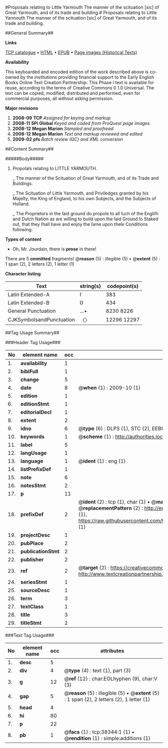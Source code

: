 #Proposals relating to Little Yarmouth The manner of the scituation [sic] of Great Yarmouth, and of its trade and building.#
Proposals relating to Little Yarmouth The manner of the scituation [sic] of Great Yarmouth, and of its trade and building.

##General Summary##

**Links**

[TCP catalogue](http://www.ota.ox.ac.uk/tcp/)  • 
[HTML](http://tei.it.ox.ac.uk/tcp/Texts-HTML/free/A56/A56050.html)  • 
[EPUB](http://tei.it.ox.ac.uk/tcp/Texts-EPUB/free/A56/A56050.epub) • 
[Page images (Historical Texts)](https://data.historicaltexts.jisc.ac.uk/view?pubId=eebo-99833866e&pageId=eebo-99833866e-38344-1)

**Availability**

This keyboarded and encoded edition of the
	       work described above is co-owned by the institutions
	       providing financial support to the Early English Books
	       Online Text Creation Partnership. This Phase I text is
	       available for reuse, according to the terms of Creative
	       Commons 0 1.0 Universal. The text can be copied,
	       modified, distributed and performed, even for
	       commercial purposes, all without asking permission.

**Major revisions**

1. __2008-09__ __TCP__ *Assigned for keying and markup*
1. __2008-11__ __SPi Global__ *Keyed and coded from ProQuest page images*
1. __2008-12__ __Megan Marion__ *Sampled and proofread*
1. __2008-12__ __Megan Marion__ *Text and markup reviewed and edited*
1. __2009-02__ __pfs__ *Batch review (QC) and XML conversion*

##Content Summary##

#####Body#####

1. Propoſals relating to LITTLE YARMOUTH.

    _ The manner of the Scituation of Great Yarmouth, and of its Trade and Buildings.

    _ The Scituation of Little Yarmouth, and Priviledges granted by his Majeſty, the King of England, to his own Subjects, and the Subjects of Holland.

    _ The Proprietors in the ſaid ground do propoſe to all ſuch of the Engliſh and Dutch Nation as are willing to build upon the ſaid Ground ſo Staked out, that they ſhall have and enjoy the ſame upon theſe Conditions following:

**Types of content**

  * Oh, Mr. Jourdain, there is **prose** in there!

There are 5 **ommitted** fragments! 
 @__reason__ (5) : illegible (5)  •  @__extent__ (5) : 1 span (2), 2 letters (2), 1 letter (1)

**Character listing**


|Text|string(s)|codepoint(s)|
|---|---|---|
|Latin Extended-A|ſ|383|
|Latin Extended-B|Ʋ|434|
|General Punctuation|…•|8230 8226|
|CJKSymbolsandPunctuation|〈〉|12296 12297|

##Tag Usage Summary##

###Header Tag Usage###

|No|element name|occ|attributes|
|---|---|---|---|
|1.|__availability__|1||
|2.|__biblFull__|1||
|3.|__change__|5||
|4.|__date__|8| @__when__ (1) : 2009-10 (1)|
|5.|__edition__|1||
|6.|__editionStmt__|1||
|7.|__editorialDecl__|1||
|8.|__extent__|2||
|9.|__idno__|6| @__type__ (6) : DLPS (1), STC (2), EEBO-CITATION (1), PROQUEST (1), VID (1)|
|10.|__keywords__|1| @__scheme__ (1) : http://authorities.loc.gov/ (1)|
|11.|__label__|5||
|12.|__langUsage__|1||
|13.|__language__|1| @__ident__ (1) : eng (1)|
|14.|__listPrefixDef__|1||
|15.|__note__|6||
|16.|__notesStmt__|2||
|17.|__p__|11||
|18.|__prefixDef__|2| @__ident__ (2) : tcp (1), char (1)  •  @__matchPattern__ (2) : ([0-9\-]+):([0-9IVX]+) (1), (.+) (1)  •  @__replacementPattern__ (2) : http://eebo.chadwyck.com/downloadtiff?vid=$1&page=$2 (1), https://raw.githubusercontent.com/textcreationpartnership/Texts/master/tcpchars.xml#$1 (1)|
|19.|__projectDesc__|1||
|20.|__pubPlace__|2||
|21.|__publicationStmt__|2||
|22.|__publisher__|2||
|23.|__ref__|2| @__target__ (2) : https://creativecommons.org/publicdomain/zero/1.0/ (1), http://www.textcreationpartnership.org/docs/. (1)|
|24.|__seriesStmt__|1||
|25.|__sourceDesc__|1||
|26.|__term__|3||
|27.|__textClass__|1||
|28.|__title__|3||
|29.|__titleStmt__|2||


###Text Tag Usage###

|No|element name|occ|attributes|
|---|---|---|---|
|1.|__desc__|5||
|2.|__div__|4| @__type__ (4) : text (1), part (3)|
|3.|__g__|12| @__ref__ (12) : char:EOLhyphen (9), char:V (3)|
|4.|__gap__|5| @__reason__ (5) : illegible (5)  •  @__extent__ (5) : 1 span (2), 2 letters (2), 1 letter (1)|
|5.|__head__|4||
|6.|__hi__|80||
|7.|__p__|22||
|8.|__pb__|1| @__facs__ (1) : tcp:38344:1 (1)  •  @__rendition__ (1) : simple:additions (1)|
